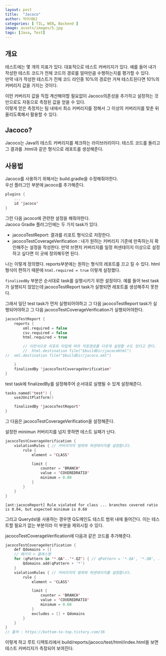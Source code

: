 ```yaml
---
layout: post
title:  "Jacoco"
author: 악어새62
categories: [ TIL, WEB, Backend ]
image: assets/images/5.jpg
tags: [Java, Test]
---
```

## 개요

테스트에는 몇 개의 지표가 있다. 대표적으로 테스트 커버리지가 있다. 예를 들어 내가 작성한 테스트 코드가 전체 코드의 경로를 얼마만큼 수행하는지를 평가할 수 있다.  
만약 내가 작성한 테스트가 전체 코드 라인중 10%의 경로만 거쳐 테스트된다면 10%의 커버리지 값을 가지는 것이다.

이런 커버리지 값을 직접 계산해야할 필요없이 Jacoco의존성을 추가하고 설정하는 것 만으로도 자동으로 측정된 값을 얻을 수 있다.  
이렇게 얻은 측정치는 팀 내에서 최소 커버리지를 정해서 그 이상의 커버리지를 맞춘 뒤 올리도록해서 활용할 수 있다.

## Jacoco?

Jacoco는 Java의 테스트 커버리지를 체크하는 라이브러리이다. 테스트 코드를 돌리고 그 결과를 .html과 같은 형식으로 레포트를 생성해준다.

## 사용법

Jacoco를 사용하기 위해서는 build.gradle을 수정해줘야한다.  
우선 플러그인 부분에 jacoco를 추가해준다.

```kotlin
plugins {
    ...
    id 'jacoco'
}
```

그런 다음 jacoco에 관련한 설정을 해줘야한다.  
Jacoco Gradle 플러그인에는 두 가지 task가 있다.
* jacocoTestReport: 결과를 리포트 형식으로 저장한다.
* jacocoTestCoverageVerification : 내가 원하는 커버리지 기준에 만족하는지 확인해주는 설정을 작성한다. 만약 브랜치 커버리지를 일정 퍼센테이지 이상으로 설정하고 싶다면 이 곳에 정의해두면 된다.

나는 이렇게 정의했다. reports부분에는 원하는 형식의 레포트를 끄고 킬 수 있다. html 형식이 편하기 때문에 `html.required = true` 이렇게 설정했다.

`finalizedBy` 부분은 순서대로 task를 실행시키기 위한 설정이다. 예를 들어 test task가 실행되지 않았는데 jacocoTestReport task가 실행되면 레포트를 생성해주지 못한다.

그래서 일단 test task가 먼저 실행되어야하고 그 다음 jacocoTestReport task가 실행되어야하고 그 다음 jacocoTestCoverageVerification가 실행되어야한다.

```kotlin
jacocoTestReport {
    reports {
        xml.required = false
        csv.required = false
        html.required = true

        // 이런식으로 리포트 타입에 따라 저장경로를 다르게 설정할 수도 있다고 한다.
        //  html.destination file("$buildDir/jacocoHtml")
//  xml.destination file("$buildDir/jacoco.xml")

    }
    finalizedBy 'jacocoTestCoverageVerification'
}
```

test task에 finalizedBy를 설정해주어 순서대로 실행될 수 있게 설정해준다.

```kotlin
tasks.named('test') {
    useJUnitPlatform()

    finalizedBy 'jacocoTestReport'
}
```

그 다음은 jacocoTestCoverageVerification을 설정해준다.

설정한 minimun 커버리지를 넘지 못하면 테스트 실패가 난다.
```kotlin
jacocoTestCoverageVerification {
    violationRules { // 커버리지의 범위와 퍼센테이지를 설정합니다.
        rule {
            element = 'CLASS'

            limit {
                counter = 'BRANCH'
                value = 'COVEREDRATIO'
                minimum = 0.00
            }
        }
    }
}
```
`[ant:jacocoReport] Rule violated for class ... branches covered ratio is 0.04, but expected minimum is 0.60`

그리고 Querydsl을 사용하는 경우엔 Q도메인도 테스트 범위 내에 들어간다. 이는 테스트할 필요가 없는 부분이라 이 부분을 제외시킬 수 있다.

jacocoTestCoverageVerification에 다음과 같은 코드를 추가해준다.

```kotlin
jacocoTestCoverageVerification {
    def Qdomains = []
    // 패키지 + 클래스명
    for (qPattern in '*.QA'..'*.QZ') { // qPattern = '*.QA', '*.QB', ... '*.QZ'
        Qdomains.add(qPattern + '*')
    }
    violationRules { // 커버리지의 범위와 퍼센테이지를 설정합니다.
        rule {
            element = 'CLASS'

            limit {
                counter = 'BRANCH'
                value = 'COVEREDRATIO'
                minimum = 0.60
            }
            excludes = [] + Qdomains
        }
    }
}
// 출처 : https://bottom-to-top.tistory.com/36 
```

이렇게 하고 루트 디렉토리에서 build/reports/jacoco/test/html/index.html을 보면 테스트 커버리지가 측정되어 보여진다.
